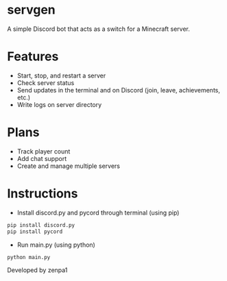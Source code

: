# servgen
A simple Discord bot that acts as a switch for a Minecraft server.

# Features
- Start, stop, and restart a server
- Check server status
- Send updates in the terminal and on Discord (join, leave, achievements, etc.)
- Write logs on server directory

# Plans
- Track player count
- Add chat support
- Create and manage multiple servers

# Instructions
- Install discord.py and pycord through terminal (using pip)
```bash
pip install discord.py  
pip install pycord
```
- Run main.py (using python)
```python
python main.py
```

Developed by zenpa1
